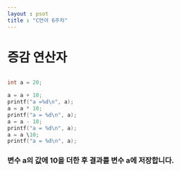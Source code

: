 ```yaml
---
layout : psot
title : "C언어 6주차"
---
```


# 증감 연산자

```cpp

int a = 20;

a = a + 10;
printf("a =%d\n", a);
a = a * 10;
printf("a = %d\n", a);
a = a - 10;
printf("a = %d\n", a);
a = a \10;
printf("a = %d\n", a);
```

### 변수 a의 값에 10을 더한 후 결과를 변수 a에 저장합니다.
